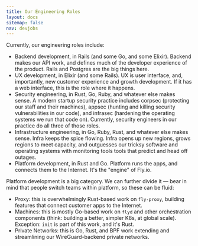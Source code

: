 ```yaml
---
title: Our Engineering Roles
layout: docs
sitemap: false
nav: devjobs
---
```


Currently, our engineering roles include:

- Backend development, in Rails (and some Go, and some Elixir). Backend makes our API work, and defines much of the developer experience of the product. Rails and Postgres are the big things here.
- UX development, in Elixir (and some Rails). UX is user interface, and, importantly, new customer experience and growth development. If it has a web interface, this is the role where it happens.
- Security engineering, in Rust, Go, Ruby, and whatever else makes sense. A modern startup security practice includes corpsec (protecting our staff and their machines), appsec (hunting and killing security vulnerabilities in our code), and infrasec (hardening the operating systems we run that code on). Currently, security engineers in our practice do all three of those roles.
- Infrastructure engineering, in Go, Ruby, Rust, and whatever else makes sense. Infra keeps the spice flowing. Infra opens up new regions, grows regions to meet capacity, and outguesses our tricksy software and operating systems with monitoring tools tools that predict and head off outages.
- Platform development, in Rust and Go. Platform runs the apps, and connects them to the Internet. It&#39;s the &quot;engine&quot; of Fly.io.

Platform development is a big category. We can further divide it — bear in mind that people switch teams within platform, so these can be fluid:

- Proxy: this is overwhelmingly Rust-based work on `fly-proxy`, building features that connect customer apps to the Internet.
- Machines: this is mostly Go-based work on `flyd` and other orchestration components (think: building a better, simpler K8s, at global scale). Exception: `init` is part of this work, and it&#39;s Rust.
- Private Networks: this is Go, Rust, and BPF work extending and streamlining our WireGuard-backend private networks.
